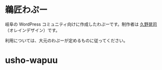 # 鵜匠わぷー

岐阜の WordPress コミュニティ向けに作成したわぷーです。制作者は [久野晃司](https://kunokoji.com)（オレインデザイン）です。

利用については、大元のわぷーが定めるものに従ってください。
# usho-wapuu
